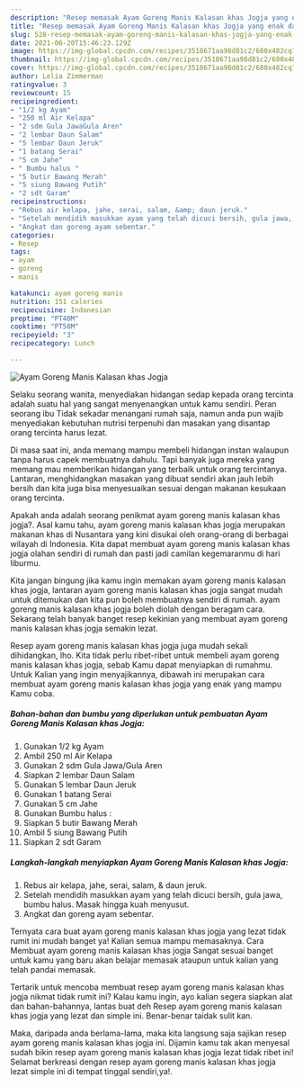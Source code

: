 ```yaml
---
description: "Resep memasak Ayam Goreng Manis Kalasan khas Jogja yang enak dan Mudah Dibuat"
title: "Resep memasak Ayam Goreng Manis Kalasan khas Jogja yang enak dan Mudah Dibuat"
slug: 528-resep-memasak-ayam-goreng-manis-kalasan-khas-jogja-yang-enak-dan-mudah-dibuat
date: 2021-06-20T15:46:23.129Z
image: https://img-global.cpcdn.com/recipes/3518671aa98d81c2/680x482cq70/ayam-goreng-manis-kalasan-khas-jogja-foto-resep-utama.jpg
thumbnail: https://img-global.cpcdn.com/recipes/3518671aa98d81c2/680x482cq70/ayam-goreng-manis-kalasan-khas-jogja-foto-resep-utama.jpg
cover: https://img-global.cpcdn.com/recipes/3518671aa98d81c2/680x482cq70/ayam-goreng-manis-kalasan-khas-jogja-foto-resep-utama.jpg
author: Lelia Zimmerman
ratingvalue: 3
reviewcount: 15
recipeingredient:
- "1/2 kg Ayam"
- "250 ml Air Kelapa"
- "2 sdm Gula JawaGula Aren"
- "2 lembar Daun Salam"
- "5 lembar Daun Jeruk"
- "1 batang Serai"
- "5 cm Jahe"
- " Bumbu halus "
- "5 butir Bawang Merah"
- "5 siung Bawang Putih"
- "2 sdt Garam"
recipeinstructions:
- "Rebus air kelapa, jahe, serai, salam, &amp; daun jeruk."
- "Setelah mendidih masukkan ayam yang telah dicuci bersih, gula jawa, bumbu halus. Masak hingga kuah menyusut."
- "Angkat dan goreng ayam sebentar."
categories:
- Resep
tags:
- ayam
- goreng
- manis

katakunci: ayam goreng manis 
nutrition: 151 calories
recipecuisine: Indonesian
preptime: "PT40M"
cooktime: "PT58M"
recipeyield: "3"
recipecategory: Lunch

---
```



![Ayam Goreng Manis Kalasan khas Jogja](https://img-global.cpcdn.com/recipes/3518671aa98d81c2/680x482cq70/ayam-goreng-manis-kalasan-khas-jogja-foto-resep-utama.jpg)

Selaku seorang wanita, menyediakan hidangan sedap kepada orang tercinta adalah suatu hal yang sangat menyenangkan untuk kamu sendiri. Peran seorang ibu Tidak sekadar menangani rumah saja, namun anda pun wajib menyediakan kebutuhan nutrisi terpenuhi dan masakan yang disantap orang tercinta harus lezat.

Di masa  saat ini, anda memang mampu membeli hidangan instan walaupun tanpa harus capek membuatnya dahulu. Tapi banyak juga mereka yang memang mau memberikan hidangan yang terbaik untuk orang tercintanya. Lantaran, menghidangkan masakan yang dibuat sendiri akan jauh lebih bersih dan kita juga bisa menyesuaikan sesuai dengan makanan kesukaan orang tercinta. 



Apakah anda adalah seorang penikmat ayam goreng manis kalasan khas jogja?. Asal kamu tahu, ayam goreng manis kalasan khas jogja merupakan makanan khas di Nusantara yang kini disukai oleh orang-orang di berbagai wilayah di Indonesia. Kita dapat membuat ayam goreng manis kalasan khas jogja olahan sendiri di rumah dan pasti jadi camilan kegemaranmu di hari liburmu.

Kita jangan bingung jika kamu ingin memakan ayam goreng manis kalasan khas jogja, lantaran ayam goreng manis kalasan khas jogja sangat mudah untuk ditemukan dan kita pun boleh membuatnya sendiri di rumah. ayam goreng manis kalasan khas jogja boleh diolah dengan beragam cara. Sekarang telah banyak banget resep kekinian yang membuat ayam goreng manis kalasan khas jogja semakin lezat.

Resep ayam goreng manis kalasan khas jogja juga mudah sekali dihidangkan, lho. Kita tidak perlu ribet-ribet untuk membeli ayam goreng manis kalasan khas jogja, sebab Kamu dapat menyiapkan di rumahmu. Untuk Kalian yang ingin menyajikannya, dibawah ini merupakan cara membuat ayam goreng manis kalasan khas jogja yang enak yang mampu Kamu coba.

<!--inarticleads1-->

##### Bahan-bahan dan bumbu yang diperlukan untuk pembuatan Ayam Goreng Manis Kalasan khas Jogja:

1. Gunakan 1/2 kg Ayam
1. Ambil 250 ml Air Kelapa
1. Gunakan 2 sdm Gula Jawa/Gula Aren
1. Siapkan 2 lembar Daun Salam
1. Gunakan 5 lembar Daun Jeruk
1. Gunakan 1 batang Serai
1. Gunakan 5 cm Jahe
1. Gunakan  Bumbu halus :
1. Siapkan 5 butir Bawang Merah
1. Ambil 5 siung Bawang Putih
1. Siapkan 2 sdt Garam




<!--inarticleads2-->

##### Langkah-langkah menyiapkan Ayam Goreng Manis Kalasan khas Jogja:

1. Rebus air kelapa, jahe, serai, salam, &amp; daun jeruk.
1. Setelah mendidih masukkan ayam yang telah dicuci bersih, gula jawa, bumbu halus. Masak hingga kuah menyusut.
1. Angkat dan goreng ayam sebentar.




Ternyata cara buat ayam goreng manis kalasan khas jogja yang lezat tidak rumit ini mudah banget ya! Kalian semua mampu memasaknya. Cara Membuat ayam goreng manis kalasan khas jogja Sangat sesuai banget untuk kamu yang baru akan belajar memasak ataupun untuk kalian yang telah pandai memasak.

Tertarik untuk mencoba membuat resep ayam goreng manis kalasan khas jogja nikmat tidak rumit ini? Kalau kamu ingin, ayo kalian segera siapkan alat dan bahan-bahannya, lantas buat deh Resep ayam goreng manis kalasan khas jogja yang lezat dan simple ini. Benar-benar taidak sulit kan. 

Maka, daripada anda berlama-lama, maka kita langsung saja sajikan resep ayam goreng manis kalasan khas jogja ini. Dijamin kamu tak akan menyesal sudah bikin resep ayam goreng manis kalasan khas jogja lezat tidak ribet ini! Selamat berkreasi dengan resep ayam goreng manis kalasan khas jogja lezat simple ini di tempat tinggal sendiri,ya!.

